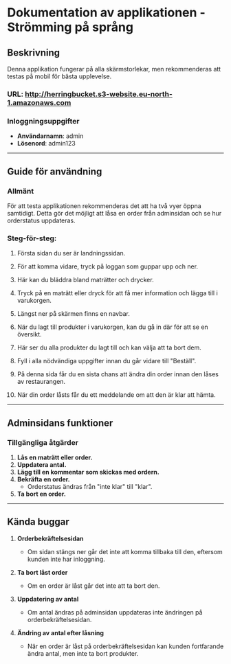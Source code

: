 # Dokumentation av applikationen - Strömming på språng

## Beskrivning
Denna applikation fungerar på alla skärmstorlekar, men rekommenderas att testas på mobil för bästa upplevelse.

### URL: http://herringbucket.s3-website.eu-north-1.amazonaws.com


### Inloggningsuppgifter
- **Användarnamn**: admin  
- **Lösenord**: admin123

---

## Guide för användning

### Allmänt
För att testa applikationen rekommenderas det att ha två vyer öppna samtidigt. Detta gör det möjligt att låsa en order från adminsidan och se hur orderstatus uppdateras.

### Steg-för-steg:

   1. Första sidan du ser är landningssidan.
      
   3. För att komma vidare, tryck på loggan som guppar upp och ner.

   4. Här kan du bläddra bland maträtter och drycker.
      
   5. Tryck på en maträtt eller dryck för att få mer information och lägga till i varukorgen.

   6. Längst ner på skärmen finns en navbar.
      
   7. När du lagt till produkter i varukorgen, kan du gå in där för att se en översikt.

   8. Här ser du alla produkter du lagt till och kan välja att ta bort dem.
      
   9. Fyll i alla nödvändiga uppgifter innan du går vidare till "Beställ".

   10. På denna sida får du en sista chans att ändra din order innan den låses av restaurangen.
       
   11. När din order låsts får du ett meddelande om att den är klar att hämta.

---

## Adminsidans funktioner

### Tillgängliga åtgärder
1. **Lås en maträtt eller order.**  
2. **Uppdatera antal.**  
3. **Lägg till en kommentar som skickas med ordern.**  
4. **Bekräfta en order.**  
   - Orderstatus ändras från "inte klar" till "klar".  
5. **Ta bort en order.**

---

## Kända buggar

1. **Orderbekräftelsesidan**  
   - Om sidan stängs ner går det inte att komma tillbaka till den, eftersom kunden inte har inloggning.

2. **Ta bort låst order**  
   - Om en order är låst går det inte att ta bort den.

3. **Uppdatering av antal**  
   - Om antal ändras på adminsidan uppdateras inte ändringen på orderbekräftelsesidan.

4. **Ändring av antal efter låsning**  
   - När en order är låst på orderbekräftelsesidan kan kunden fortfarande ändra antal, men inte ta bort produkter.
